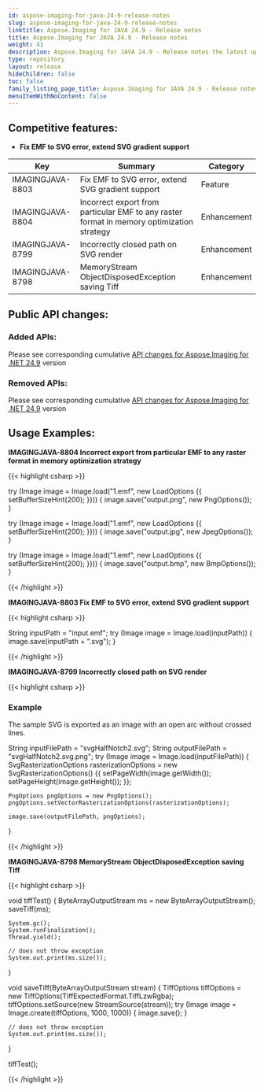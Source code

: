 ```yaml
---
id: aspose-imaging-for-java-24-9-release-notes
slug: aspose-imaging-for-java-24-9-release-notes
linktitle: Aspose.Imaging for JAVA 24.9 - Release notes
title: Aspose.Imaging for JAVA 24.9 - Release notes
weight: 41
description: Aspose.Imaging for JAVA 24.9 - Release notes the latest updates and fixes.
type: repository
layout: release
hideChildren: false
toc: false
family_listing_page_title: Aspose.Imaging for JAVA 24.9 - Release notes
menuItemWithNoContent: false
---
```


## Competitive features:

- **Fix EMF to SVG error, extend SVG gradient support**

| **Key**         | **Summary**                                                                                                                                                              | **Category** |
|-----------------|--------------------------------------------------------------------------------------------------------------------------------------------------------------------------|--------------|
| IMAGINGJAVA-8803 | Fix EMF to SVG error, extend SVG gradient support                                                                                                                                  | Feature      |
| IMAGINGJAVA-8804 | Incorrect export from particular EMF to any raster format in memory optimization strategy                                                                                                                                  | Enhancement      |
| IMAGINGJAVA-8799 | Incorrectly closed path on SVG render                                                                                                                                  | Enhancement      |
| IMAGINGJAVA-8798 | MemoryStream ObjectDisposedException saving Tiff                                                                                                                                  | Enhancement      |

## Public API changes:

### Added APIs:

Please see corresponding cumulative [API changes for Aspose.Imaging for .NET 24.9](https://releases.aspose.com/imaging/net/release-notes/2024/aspose-imaging-for-net-24-9-release-notes/) version

### Removed APIs:

Please see corresponding cumulative [API changes for Aspose.Imaging for .NET 24.9](https://releases.aspose.com/imaging/net/release-notes/2024/aspose-imaging-for-net-24-9-release-notes/) version

## Usage Examples:

**IMAGINGJAVA-8804 Incorrect export from particular EMF to any raster format in memory optimization strategy**

{{< highlight csharp >}}

try (Image image = Image.load("1.emf", new LoadOptions {{ setBufferSizeHint(200); }}))
{
    image.save("output.png", new PngOptions());
}

try (Image image = Image.load("1.emf", new LoadOptions {{ setBufferSizeHint(200); }}))
{
    image.save("output.jpg", new JpegOptions());
}

try (Image image = Image.load("1.emf", new LoadOptions {{ setBufferSizeHint(200); }}))
{
    image.save("output.bmp", new BmpOptions());
}

{{< /highlight >}}

**IMAGINGJAVA-8803 Fix EMF to SVG error, extend SVG gradient support**

{{< highlight csharp >}}

String inputPath = "input.emf";
try (Image image = Image.load(inputPath))
{
	image.save(inputPath + ".svg");
}

{{< /highlight >}}

**IMAGINGJAVA-8799 Incorrectly closed path on SVG render**

{{< highlight csharp >}}

### Example
The sample SVG is exported as an image with an open arc without crossed lines.

String inputFilePath = "svgHalfNotch2.svg";
String outputFilePath = "svgHalfNotch2.svg.png";
try (Image image = Image.load(inputFilePath))
{
	SvgRasterizationOptions rasterizationOptions = new SvgRasterizationOptions()
	{{
		setPageWidth(image.getWidth());
		setPageHeight(image.getHeight());
	}};

	PngOptions pngOptions = new PngOptions();
	pngOptions.setVectorRasterizationOptions(rasterizationOptions);

	image.save(outputFilePath, pngOptions);
}

{{< /highlight >}}

**IMAGINGJAVA-8798 MemoryStream ObjectDisposedException saving Tiff**

{{< highlight csharp >}}

void tiffTest()
{
    ByteArrayOutputStream ms = new ByteArrayOutputStream();
    saveTiff(ms);

	System.gc();
	System.runFinalization();
	Thread.yield();
	
    // does not throw exception
    System.out.print(ms.size());
}

void saveTiff(ByteArrayOutputStream stream)
{
    TiffOptions tiffOptions = new TiffOptions(TiffExpectedFormat.TiffLzwRgba);
	tiffOptions.setSource(new StreamSource(stream));
    try (Image image = Image.create(tiffOptions, 1000, 1000))
    {
        image.save();
    }

    // does not throw exception
    System.out.print(ms.size());
}

tiffTest();

{{< /highlight >}}

